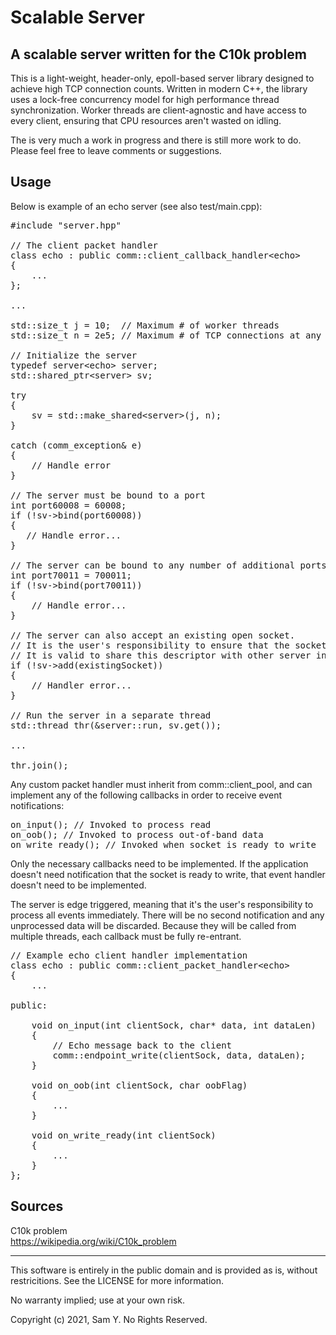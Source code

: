 # Scalable Server
A scalable server written for the C10k problem
--------------------------------------------------------------------------------

This is a light-weight, header-only, epoll-based server library designed to achieve high TCP connection counts. Written in modern C++, the library uses a lock-free concurrency model for high performance thread synchronization. Worker threads are client-agnostic and have access to every client, ensuring that CPU resources aren't wasted on idling.

The is very much a work in progress and there is still more work to do. Please feel free to leave comments or suggestions.


Usage
--------------------------------------------------------------------------------
Below is example of an echo server (see also test/main.cpp):

<pre>
#include "server.hpp"

// The client packet handler
class echo : public comm::client_callback_handler&lt;echo&gt;
{
    ...
};

...

std::size_t j = 10;  // Maximum # of worker threads
std::size_t n = 2e5; // Maximum # of TCP connections at any one time. Any connection attempts past this threshold will be dropped.

// Initialize the server
typedef server&lt;echo&gt; server;
std::shared_ptr&lt;server&gt; sv;

try
{
    sv = std::make_shared&lt;server&gt;(j, n);
}

catch (comm_exception& e) 
{
    // Handle error
}

// The server must be bound to a port
int port60008 = 60008;
if (!sv->bind(port60008)) 
{
   // Handle error...
}

// The server can be bound to any number of additional ports
int port70011 = 700011;
if (!sv->bind(port70011))
{
    // Handle error...
}

// The server can also accept an existing open socket. 
// It is the user's responsibility to ensure that the socket is valid, bound to port, listening, and set to non-blocking (see O_NONBLOCK in the fcntl man page).
// It is valid to share this descriptor with other server instances.
if (!sv->add(existingSocket))
{
    // Handler error...
}

// Run the server in a separate thread
std::thread thr(&server::run, sv.get());

...

thr.join();
</pre>

Any custom packet handler must inherit from comm::client_pool, and can implement any of the following callbacks in order to receive event notifications:

<pre>
on_input(); // Invoked to process read
on_oob(); // Invoked to process out-of-band data
on_write_ready(); // Invoked when socket is ready to write
</pre>

Only the necessary callbacks need to be implemented. If the application doesn't need notification that the socket is ready to write, that event handler doesn't need to be implemented.

The server is edge triggered, meaning that it's the user's responsibility to process all events immediately. There will be no second notification and any unprocessed data will be discarded. Because they will be called from multiple threads, each callback must be fully re-entrant.

<pre>
// Example echo client handler implementation
class echo : public comm::client_packet_handler&lt;echo&gt;
{
    ...

public:

    void on_input(int clientSock, char* data, int dataLen) 
    {
        // Echo message back to the client
        comm::endpoint_write(clientSock, data, dataLen);
    }

    void on_oob(int clientSock, char oobFlag) 
    {
        ...
    }

    void on_write_ready(int clientSock) 
    {
        ...
    }
};
</pre>


Sources
--------------------------------------------------------------------------------
C10k problem\
<https://wikipedia.org/wiki/C10k_problem>


--------------------------------------------------------------------------------
This software is entirely in the public domain and is provided as is, without restricitions. See the LICENSE for more information.

No warranty implied; use at your own risk.

Copyright (c) 2021, Sam Y.
No Rights Reserved.
